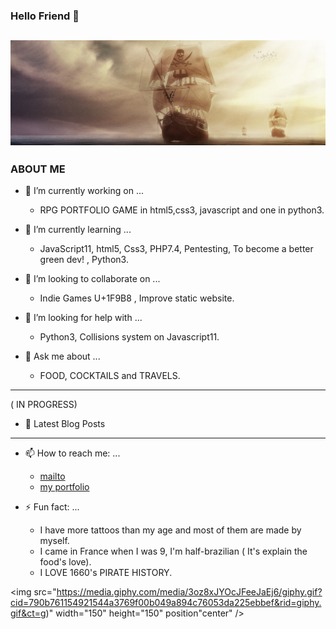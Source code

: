 ### Hello Friend 👋

<!-- banner -->
[![Happyvolt92's GitHub Banner](./assets/ship.jpg)](https://elodieg.promo-66.codeur.online/portfolio_icoe/)
-------------------------------------------------------------------------------------------------
###    ABOUT ME 


- 🔭 I’m currently working on ...
    * RPG PORTFOLIO GAME in html5,css3, javascript and one in python3.
    
- 🌱 I’m currently learning ...
    * JavaScript11, html5, Css3, PHP7.4, Pentesting, To become a better green dev! 	, Python3.

- 👯 I’m looking to collaborate on ...
    * Indie Games U+1F9B8 , Improve static website.

- 🤔 I’m looking for help with ...
    * Python3, Collisions system on Javascript11.

- 💬 Ask me about ...
    * FOOD, COCKTAILS and TRAVELS.

 
-------------------------------------------------------------------
( IN PROGRESS)

- 📩 Latest Blog Posts 

<!-- BLOG-POST-LIST:START -->

<!-- BLOG-POST-LIST:END -->

--------------------------------------------------------------------
- 📫 How to reach me: ...
   *    [mailto](mailto:elodiegage@gmail.com/ "reach me")
   * 	[my portfolio](https://elodieg.promo-66.codeur.online/portfolio_icoe/ "Check my portfolio here")


- ⚡ Fun fact: ...

   * I have more tattoos than my age and most of them are made by myself.
   * I came in France when I was 9, I'm half-brazilian  ( It's explain the food's love). 
   * I LOVE  1660's PIRATE HISTORY.

<img src="https://media.giphy.com/media/3oz8xJYOcJFeeJaEj6/giphy.gif?cid=790b761154921544a3769f00b049a894c76053da225ebbef&rid=giphy.gif&ct=g)" width="150" height="150" position"center" /> 
